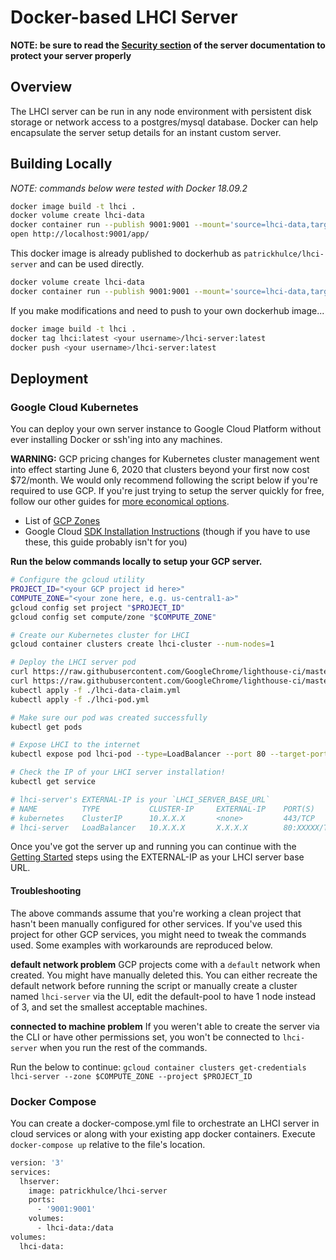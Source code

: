 # Docker-based LHCI Server

**NOTE: be sure to read the [Security section](../../server.md#Security) of the server documentation to protect your server properly**

## Overview

The LHCI server can be run in any node environment with persistent disk storage or network access to a postgres/mysql database. Docker can help encapsulate the server setup details for an instant custom server.

## Building Locally

_NOTE: commands below were tested with Docker 18.09.2_

```bash
docker image build -t lhci .
docker volume create lhci-data
docker container run --publish 9001:9001 --mount='source=lhci-data,target=/data' --detach lhci
open http://localhost:9001/app/
```

This docker image is already published to dockerhub as `patrickhulce/lhci-server` and can be used directly.

```bash
docker volume create lhci-data
docker container run --publish 9001:9001 --mount='source=lhci-data,target=/data' --detach patrickhulce/lhci-server
```

If you make modifications and need to push to your own dockerhub image...

```bash
docker image build -t lhci .
docker tag lhci:latest <your username>/lhci-server:latest
docker push <your username>/lhci-server:latest
```

## Deployment

### Google Cloud Kubernetes

You can deploy your own server instance to Google Cloud Platform without ever installing Docker or ssh'ing into any machines.

**WARNING:** GCP pricing changes for Kubernetes cluster management went into effect starting June 6, 2020 that clusters beyond your first now cost \$72/month. We would only recommend following the script below if you're required to use GCP. If you're just trying to setup the server quickly for free, follow our other guides for [more economical options](../heroku-server/README.md).

- List of [GCP Zones](https://cloud.google.com/compute/docs/regions-zones#available)
- Google Cloud [SDK Installation Instructions](https://cloud.google.com/sdk/install) (though if you have to use these, this guide probably isn't for you)

**Run the below commands locally to setup your GCP server.**

```bash
# Configure the gcloud utility
PROJECT_ID="<your GCP project id here>"
COMPUTE_ZONE="<your zone here, e.g. us-central1-a>"
gcloud config set project "$PROJECT_ID"
gcloud config set compute/zone "$COMPUTE_ZONE"

# Create our Kubernetes cluster for LHCI
gcloud container clusters create lhci-cluster --num-nodes=1

# Deploy the LHCI server pod
curl https://raw.githubusercontent.com/GoogleChrome/lighthouse-ci/master/docs/recipes/docker-server/kubernetes/lhci-data-claim.yml > lhci-data-claim.yml
curl https://raw.githubusercontent.com/GoogleChrome/lighthouse-ci/master/docs/recipes/docker-server/kubernetes/lhci-pod.yml > lhci-pod.yml
kubectl apply -f ./lhci-data-claim.yml
kubectl apply -f ./lhci-pod.yml

# Make sure our pod was created successfully
kubectl get pods

# Expose LHCI to the internet
kubectl expose pod lhci-pod --type=LoadBalancer --port 80 --target-port 9001 --name=lhci-server

# Check the IP of your LHCI server installation!
kubectl get service

# lhci-server's EXTERNAL-IP is your `LHCI_SERVER_BASE_URL`
# NAME          TYPE           CLUSTER-IP     EXTERNAL-IP    PORT(S)        AGE
# kubernetes    ClusterIP      10.X.X.X       <none>         443/TCP        9m
# lhci-server   LoadBalancer   10.X.X.X       X.X.X.X        80:XXXXX/TCP   2m
```

Once you've got the server up and running you can continue with the [Getting Started](../../getting-started.md#The-Lighthouse-CI-Server) steps using the EXTERNAL-IP as your LHCI server base URL.

#### Troubleshooting

The above commands assume that you're working a clean project that hasn't been manually configured for other services. If you've used this project for other GCP services, you might need to tweak the commands used. Some examples with workarounds are reproduced below.

**default network problem**
GCP projects come with a `default` network when created. You might have manually deleted this. You can either recreate the default network before running the script or manually create a cluster named `lhci-server` via the UI, edit the default-pool to have 1 node instead of 3, and set the smallest acceptable machines.

**connected to machine problem**
If you weren't able to create the server via the CLI or have other permissions set, you won't be connected to `lhci-server` when you run the rest of the commands.

Run the below to continue:
`gcloud container clusters get-credentials lhci-server --zone $COMPUTE_ZONE --project $PROJECT_ID`

### Docker Compose

You can create a docker-compose.yml file to orchestrate an LHCI server in cloud services or along with your existing app docker containers. Execute `docker-compose up` relative to the file's location.

```bash
version: '3'
services:
  lhserver:
    image: patrickhulce/lhci-server
    ports:
      - '9001:9001'
    volumes:
      - lhci-data:/data
volumes:
  lhci-data:
```
